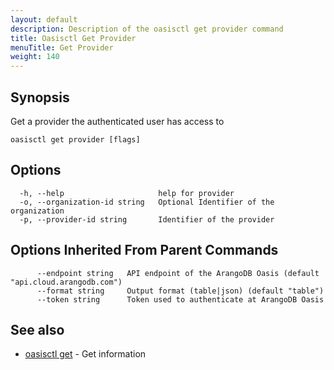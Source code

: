 ```yaml
---
layout: default
description: Description of the oasisctl get provider command
title: Oasisctl Get Provider
menuTitle: Get Provider
weight: 140
---
```

## Synopsis
Get a provider the authenticated user has access to

```
oasisctl get provider [flags]
```

## Options
```
  -h, --help                     help for provider
  -o, --organization-id string   Optional Identifier of the organization
  -p, --provider-id string       Identifier of the provider
```

## Options Inherited From Parent Commands
```
      --endpoint string   API endpoint of the ArangoDB Oasis (default "api.cloud.arangodb.com")
      --format string     Output format (table|json) (default "table")
      --token string      Token used to authenticate at ArangoDB Oasis
```

## See also
* [oasisctl get](_index.md)	 - Get information

